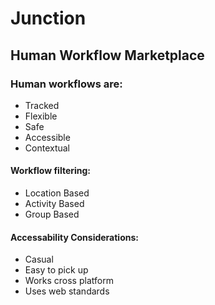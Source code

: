 # Junction
## Human Workflow Marketplace
### Human workflows are:
- Tracked
- Flexible
- Safe
- Accessible
- Contextual

#### Workflow filtering:
- Location Based
- Activity Based
- Group Based

#### Accessability Considerations:
- Casual
- Easy to pick up
- Works cross platform
- Uses web standards
